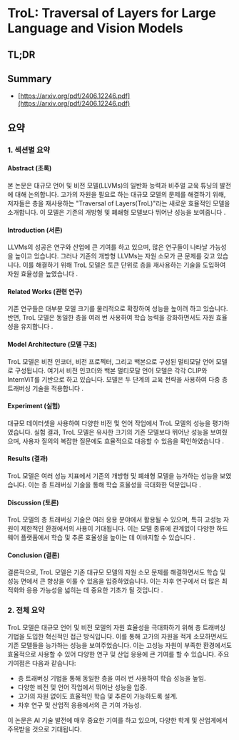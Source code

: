 # TroL: Traversal of Layers for Large Language and Vision Models
## TL;DR
## Summary
- [https://arxiv.org/pdf/2406.12246.pdf](https://arxiv.org/pdf/2406.12246.pdf)

## 요약

### 1. 섹션별 요약

#### Abstract (초록)
본 논문은 대규모 언어 및 비전 모델(LLVMs)의 일반화 능력과 비주얼 교육 튜닝의 발전에 대해 논의합니다. 고가의 자원을 필요로 하는 대규모 모델의 문제를 해결하기 위해, 저자들은 층을 재사용하는 "Traversal of Layers(TroL)"라는 새로운 효율적인 모델을 소개합니다. 이 모델은 기존의 개방형 및 폐쇄형 모델보다 뛰어난 성능을 보여줍니다 .

#### Introduction (서론)
LLVMs의 성공은 연구와 산업에 큰 기여를 하고 있으며, 많은 연구들이 나타날 가능성을 높이고 있습니다. 그러나 기존의 개방형 LLVMs는 자원 소모가 큰 문제를 갖고 있습니다. 이를 해결하기 위해 TroL 모델은 토큰 단위로 층을 재사용하는 기술을 도입하여 자원 효율성을 높였습니다 .

#### Related Works (관련 연구)
기존 연구들은 대부분 모델 크기를 물리적으로 확장하여 성능을 높이려 하고 있습니다. 반면, TroL 모델은 동일한 층을 여러 번 사용하여 학습 능력을 강화하면서도 자원 효율성을 유지합니다  .

#### Model Architecture (모델 구조)
TroL 모델은 비전 인코더, 비전 프로젝터, 그리고 백본으로 구성된 멀티모달 언어 모델로 구성됩니다. 여기서 비전 인코더와 백본 멀티모달 언어 모델은 각각 CLIP와 InternViT를 기반으로 하고 있습니다. 모델은 두 단계의 교육 전략을 사용하여 다중 층 트래버싱 기술을 적용합니다  .

#### Experiment (실험)
대규모 데이터셋을 사용하여 다양한 비전 및 언어 작업에서 TroL 모델의 성능을 평가하였습니다. 실험 결과, TroL 모델은 유사한 크기의 기존 모델보다 뛰어난 성능을 보여줬으며, 사용자 질의의 복잡한 질문에도 효율적으로 대응할 수 있음을 확인하였습니다 .

#### Results (결과)
TroL 모델은 여러 성능 지표에서 기존의 개방형 및 폐쇄형 모델을 능가하는 성능을 보였습니다. 이는 층 트래버싱 기술을 통해 학습 효율성을 극대화한 덕분입니다  .

#### Discussion (토론)
TroL 모델의 층 트래버싱 기술은 여러 응용 분야에서 활용될 수 있으며, 특히 고성능 자원이 제한적인 환경에서의 사용이 기대됩니다. 이는 모델 종류에 관계없이 다양한 하드웨어 플랫폼에서 학습 및 추론 효율성을 높이는 데 이바지할 수 있습니다  .

#### Conclusion (결론)
결론적으로, TroL 모델은 기존 대규모 모델의 자원 소모 문제를 해결하면서도 학습 및 성능 면에서 큰 향상을 이룰 수 있음을 입증하였습니다. 이는 차후 연구에서 더 많은 최적화와 응용 가능성을 넓히는 데 중요한 기초가 될 것입니다  .

### 2. 전체 요약

TroL 모델은 대규모 언어 및 비전 모델의 자원 효율성을 극대화하기 위해 층 트래버싱 기법을 도입한 혁신적인 접근 방식입니다. 이를 통해 고가의 자원을 적게 소모하면서도 기존 모델들을 능가하는 성능을 보여주었습니다. 이는 고성능 자원이 부족한 환경에서도 효율적으로 사용할 수 있어 다양한 연구 및 산업 응용에 큰 기여를 할 수 있습니다. 주요 기여점은 다음과 같습니다:

- 층 트래버싱 기법을 통해 동일한 층을 여러 번 사용하여 학습 성능을 높임.
- 다양한 비전 및 언어 작업에서 뛰어난 성능을 입증.
- 고가의 자원 없이도 효율적인 학습 및 추론이 가능하도록 설계.
- 차후 연구 및 산업적 응용에서의 큰 기여 가능성.

이 논문은 AI 기술 발전에 매우 중요한 기여를 하고 있으며, 다양한 학계 및 산업계에서 주목받을 것으로 기대됩니다.